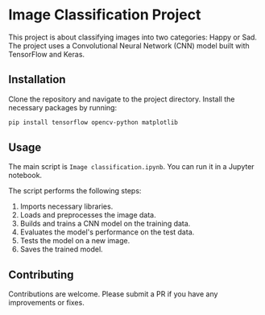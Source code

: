 # Image Classification Project

This project is about classifying images into two categories: Happy or Sad. The project uses a Convolutional Neural Network (CNN) model built with TensorFlow and Keras.

## Installation

Clone the repository and navigate to the project directory. Install the necessary packages by running:

```bash
pip install tensorflow opencv-python matplotlib
```

## Usage

The main script is `Image classification.ipynb`. You can run it in a Jupyter notebook.

The script performs the following steps:

1. Imports necessary libraries.
2. Loads and preprocesses the image data.
3. Builds and trains a CNN model on the training data.
4. Evaluates the model's performance on the test data.
5. Tests the model on a new image.
6. Saves the trained model.

## Contributing

Contributions are welcome. Please submit a PR if you have any improvements or fixes.
